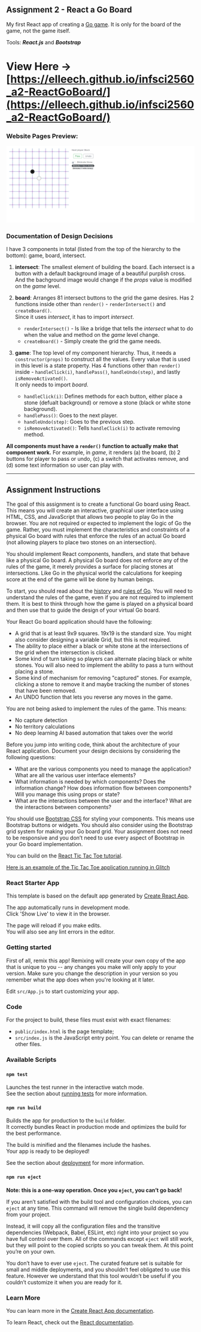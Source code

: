 ## Assignment 2 - React a Go Board

My first React app of creating a [Go game](<https://en.wikipedia.org/wiki/Go_(game)>). It is only for the board of the game, not the game itself.

Tools: **_React.js_** and **_Bootstrap_**

# View Here -> [https://elleech.github.io/infsci2560_a2-ReactGoBoard/](https://elleech.github.io/infsci2560_a2-ReactGoBoard/)

### Website Pages Preview:

![Image](_images/infsci2560_a2-ReactGoBoard-home.png)

### Documentation of Design Decisions

I have 3 components in total (listed from the top of the hierarchy to the bottom): game, board, intersect.

1. **intersect**: The smallest element of building the board.
   Each intersect is a button with a default background image of a beautiful purplish cross.
   And the bachground image would change if the _props_ value is modified on the _game_ level.

2. **board**: Arranges 81 intersect buttons to the grid the game desires.
   Has 2 functions inside other than `render()` - `renderIntersect()` and `createBoard()`.<br>
   Since it uses _intersect_, it has to import _intersect_.<br>

   - `renderIntersect()` - Is like a bridge that tells the _intersect_ what to do when the value and method on the _game_ level change.<br>
   - `createBoard()` - Simply create the grid the game needs.

3. **game**: The top level of my component hierarchy. Thus, it needs a `constructor(props)` to construct all the values.
   Every value that is used in this level is a state property.
   Has 4 functions other than `render()` inside - `handleClick(i)`, `handlePass()`, `handleUndo(step)`, and lastly `isRemoveActivated()`.<br>
   It only needs to import _board_.<br>

   - `handleClick(i)`: Defines methods for each button, either place a stone (defualt background) or remove a stone (black or white stone background).<br>
   - `handlePass()`: Goes to the next player.<br>
   - `handleUndo(step)`: Goes to the previous step.<br>
   - `isRemoveActivated()`: Tells `handleClick(i)` to activate removing method.<br>

**All components must have a `render()` function to actually make that component work.**
For example, in _game_, it renders (a) the board, (b) 2 buttons for player to pass or undo, (c) a switch that activates remove, and (d) some text information so user can play with.

---

## Assignment Instructions

The goal of this assignment is to create a functional Go board using React. This means you will create an interactive, graphical user interface using HTML, CSS, and JavaScript that allows two people to play Go in the browser. You are not required or expected to implement the logic of Go the game. Rather, you must implement the characteristics and constraints of a physical Go board with rules that enforce the rules of an actual Go board (not allowing players to place two stones on an intersection).

You should implement React components, handlers, and state that behave like a physical Go board. A physical Go board does not enforce any of the rules of the game, it merely provides a surface for placing stones at intersections. Like Go in the physical world the calculations for keeping score at the end of the game will be done by human beings.

To start, you should read about the [history](<https://en.wikipedia.org/wiki/Go_(game)>) and [rules of Go](https://www.britgo.org/intro/intro2.html). You will need to understand the rules of the game, even if you are not required to implement them. It is best to think through how the game is played on a physical board and then use that to guide the design of your virtual Go board.

Your React Go board application should have the following:

- A grid that is at least 9x9 squares. 19x19 is the standard size. You might also consider designing a variable Grid, but this is not required.
- The ability to place either a black or white stone at the intersections of the grid when the intersection is clicked.
- Some kind of turn taking so players can alternate placing black or white stones. You will also need to implement the ability to pass a turn without placing a stone.
- Some kind of mechanism for removing "captured" stones. For example, clicking a stone to remove it and maybe tracking the number of stones that have been removed.
- An UNDO function that lets you reverse any moves in the game.

You are not being asked to implement the rules of the game. This means:

- No capture detection
- No territory calculations
- No deep learning AI based automation that takes over the world

Before you jump into writing code, think about the architecture of your React application. Document your design decisions by considering the following questions:

- What are the various components you need to manage the application? What are all the various user interface elements?
- What information is needed by which components? Does the information change? How does information flow between components? Will you manage this using props or state?
- What are the interactions between the user and the interface? What are the interactions between components?

You should use [Bootstrap CSS](https://getbootstrap.com/) for styling your components. This means use Bootstrap buttons or widgets. You should also consider using the Bootstrap grid system for making your Go board grid. Your assignment does not need to be responsive and you don’t need to use every aspect of Bootstrap in your Go board implementation.

You can build on the [React Tic Tac Toe tutorial](https://reactjs.org/tutorial/tutorial.html).

[Here is an example of the Tic Tac Toe application running in Glitch](https://glitch.com/~pitt-infsci-2560-tic-tac-toe)

### React Starter App

This template is based on the default app generated by [Create React App](https://github.com/facebookincubator/create-react-app).

The app automatically runs in development mode.<br>
Click 'Show Live' to view it in the browser.

The page will reload if you make edits.<br>
You will also see any lint errors in the editor.<br>

### Getting started

First of all, remix this app! Remixing will create your own copy of the app that is unique to you -- any changes you make will only apply to your version. Make sure you change the description in your version so you remember what the app does when you're looking at it later.

Edit `src/App.js` to start customizing your app.

### Code

For the project to build, these files must exist with exact filenames:

- `public/index.html` is the page template;
- `src/index.js` is the JavaScript entry point.
  You can delete or rename the other files.

### Available Scripts

#### `npm test`

Launches the test runner in the interactive watch mode.<br>
See the section about [running tests](https://facebook.github.io/create-react-app/docs/running-tests) for more information.

#### `npm run build`

Builds the app for production to the `build` folder.<br>
It correctly bundles React in production mode and optimizes the build for the best performance.

The build is minified and the filenames include the hashes.<br>
Your app is ready to be deployed!

See the section about [deployment](https://facebook.github.io/create-react-app/docs/deployment) for more information.

#### `npm run eject`

**Note: this is a one-way operation. Once you `eject`, you can’t go back!**

If you aren’t satisfied with the build tool and configuration choices, you can `eject` at any time. This command will remove the single build dependency from your project.

Instead, it will copy all the configuration files and the transitive dependencies (Webpack, Babel, ESLint, etc) right into your project so you have full control over them. All of the commands except `eject` will still work, but they will point to the copied scripts so you can tweak them. At this point you’re on your own.

You don’t have to ever use `eject`. The curated feature set is suitable for small and middle deployments, and you shouldn’t feel obligated to use this feature. However we understand that this tool wouldn’t be useful if you couldn’t customize it when you are ready for it.

### Learn More

You can learn more in the [Create React App documentation](https://facebook.github.io/create-react-app/docs/getting-started).

To learn React, check out the [React documentation](https://reactjs.org/).
